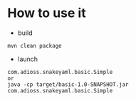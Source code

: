 # How to use it
* build
``` 
mvn clean package
```
* launch
```
com.adioss.snakeyaml.basic.Simple
or
java -cp target/basic-1.0-SNAPSHOT.jar com.adioss.snakeyaml.basic.Simple
```
